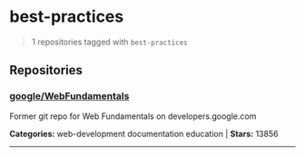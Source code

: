 # best-practices

> 1 repositories tagged with `best-practices`

## Repositories

### [google/WebFundamentals](https://github.com/google/WebFundamentals)

Former git repo for Web Fundamentals on developers.google.com

**Categories:** web-development documentation education  | **Stars:** 13856

---

